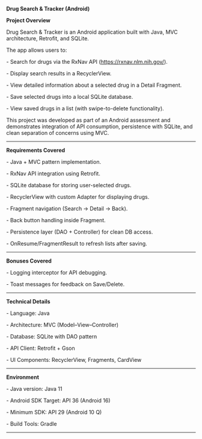 **Drug Search \& Tracker (Android)**



**Project Overview**

Drug Search \& Tracker is an Android application built with Java, MVC architecture, Retrofit, and SQLite.  

The app allows users to:

\- Search for drugs via the RxNav API (https://rxnav.nlm.nih.gov/).

\- Display search results in a RecyclerView.

\- View detailed information about a selected drug in a Detail Fragment.

\- Save selected drugs into a local SQLite database.

\- View saved drugs in a list (with swipe-to-delete functionality).



This project was developed as part of an Android assessment and demonstrates integration of API consumption, persistence with SQLite, and clean separation of concerns using MVC.



---

**Requirements Covered**

\- Java + MVC pattern implementation.

\- RxNav API integration using Retrofit.

\- SQLite database for storing user-selected drugs.

\- RecyclerView with custom Adapter for displaying drugs.

\- Fragment navigation (Search → Detail → Back).

\- Back button handling inside Fragment.

\- Persistence layer (DAO + Controller) for clean DB access.

\- OnResume/FragmentResult to refresh lists after saving.



---



**Bonuses Covered**

\- Logging interceptor for API debugging.

\- Toast messages for feedback on Save/Delete.



---



**Technical Details**

\- Language: Java  

\- Architecture: MVC (Model–View–Controller)  

\- Database: SQLite with DAO pattern  

\- API Client: Retrofit + Gson  

\- UI Components: RecyclerView, Fragments, CardView  



---



**Environment**

\- Java version: Java 11

\- Android SDK Target: API 36 (Android 16)  

\- Minimum SDK: API 29 (Android 10 Q)

\- Build Tools: Gradle  



---



